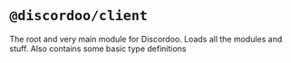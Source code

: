 # `@discordoo/client`
The root and very main module for Discordoo. Loads all the modules and stuff.
Also contains some basic type definitions